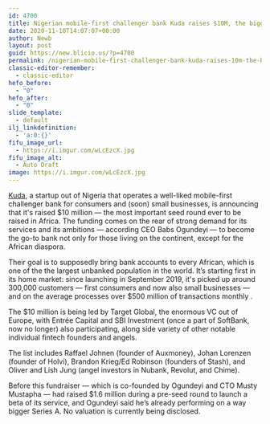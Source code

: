 ```yaml
---
id: 4700
title: Nigerian mobile-first challenger bank Kuda raises $10M, the biggest seed round ever raised in Africa
date: 2020-11-10T14:07:07+00:00
author: Newb
layout: post
guid: https://new.blicio.us/?p=4700
permalink: /nigerian-mobile-first-challenger-bank-kuda-raises-10m-the-biggest-seed-round-ever-raised-in-africa/
classic-editor-remember:
  - classic-editor
hefo_before:
  - "0"
hefo_after:
  - "0"
slide_template:
  - default
ilj_linkdefinition:
  - 'a:0:{}'
fifu_image_url:
  - https://i.imgur.com/wLcEzcX.jpg
fifu_image_alt:
  - Auto Draft
image: https://i.imgur.com/wLcEzcX.jpg
---
```

[Kuda](http://kudabank.com/), a startup out of Nigeria that operates a well-liked mobile-first challenger bank for consumers and (soon) small businesses, is announcing that it's raised $10 million — the most important seed round ever to be raised in Africa. The funding comes on the rear of strong demand for its services and its ambitions — according CEO Babs Ogundeyi — to become the go-to bank not only for those living on the continent, except for the African diaspora.

Their goal is to supposedly bring bank accounts to every African, which is one of the the largest unbanked population in the world. It’s starting first in its home market: since launching in September 2019, it's picked up around 300,000 customers — first consumers and now also small businesses — and on the average processes over $500 million of transactions monthly .

The $10 million is being led by Target Global, the enormous VC out of Europe, with Entrée Capital and SBI Investment (once a part of SoftBank, now no longer) also participating, along side variety of other notable individual fintech founders and angels.

The list includes Raffael Johnen (founder of Auxmoney), Johan Lorenzen (founder of Holvi), Brandon Krieg/Ed Robinson (founders of Stash), and Oliver and Lish Jung (angel investors in Nubank, Revolut, and Chime).

Before this fundraiser — which is co-founded by Ogundeyi and CTO Musty Mustapha — had raised $1.6 million during a pre-seed round to launch a beta of its service, and Ogundeyi said he’s already performing on a way bigger Series A. No valuation is currently being disclosed.